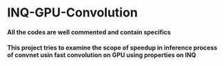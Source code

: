 # INQ-GPU-Convolution
####  All the codes are well commented and contain specifics
####  This project tries to examine the scope of speedup in inference process of convnet usin fast convolution on GPU using properties on INQ
